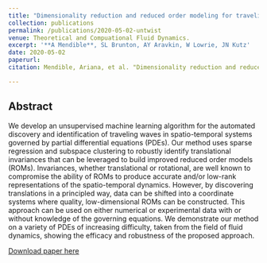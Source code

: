 ```yaml
---
title: "Dimensionality reduction and reduced order modeling for traveling wave physics"
collection: publications
permalink: /publications/2020-05-02-untwist
venue: Theoretical and Compuational Fluid Dynamics.
excerpt: '**A Mendible**, SL Brunton, AY Aravkin, W Lowrie, JN Kutz'
date: 2020-05-02
paperurl: 
citation: Mendible, Ariana, et al. "Dimensionality reduction and reduced-order modeling for traveling wave physics." Theoretical and Computational Fluid Dynamics 34.4 (2020): 385-400.

---
```


## Abstract
We develop an unsupervised machine learning algorithm for the automated discovery and identification of traveling waves in spatio-temporal systems governed by partial differential equations (PDEs). Our method uses sparse regression and subspace clustering to robustly identify translational invariances that can be leveraged to build improved reduced order models (ROMs). Invariances, whether translational or rotational, are well known to compromise the ability of ROMs to produce accurate and/or low-rank representations of the spatio-temporal dynamics. However, by discovering translations in a principled way, data can be shifted into a coordinate systems where quality, low-dimensional ROMs can be constructed. This approach can be used on either numerical or experimental data with or without knowledge of the governing equations. We demonstrate our method on a variety of PDEs of increasing difficulty, taken from the field of fluid dynamics, showing the efficacy and robustness of the proposed approach.

[Download paper here](http://mendible.github.io/files/untwist.pdf)

